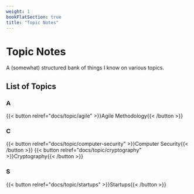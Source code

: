 ```yaml
---
weight: 1
bookFlatSection: true
title: "Topic Notes"
---
```


# Topic Notes

A (somewhat) structured bank of things I know on various topics.

## List of Topics

### A
{{< button relref="docs/topic/agile" >}}Agile Methodology{{< /button >}}

### C

{{< button relref="docs/topic/computer-security" >}}Computer Security{{< /button >}} {{< button relref="docs/topic/cryptography" >}}Cryptography{{< /button >}}


### S
{{< button relref="docs/topic/startups" >}}Startups{{< /button >}}
